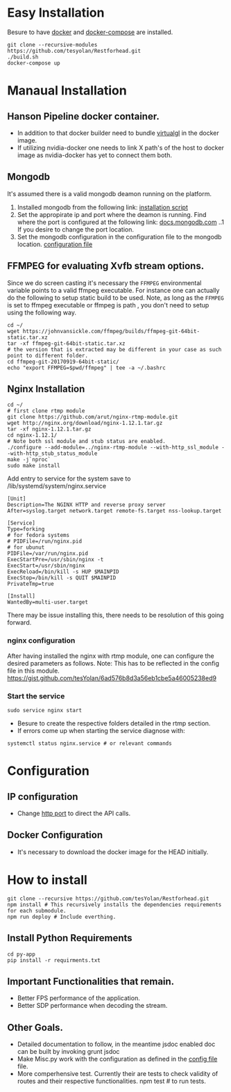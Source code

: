 # Easy Installation
Besure to have [docker](https://docs.docker.com/install/) and [docker-compose](https://docs.docker.com/compose/install/#install-compose) are installed.
```
git clone --recursive-modules https://github.com/tesyolan/Restforhead.git
./build.sh
docker-compose up
```
# Manaual Installation
## Hanson Pipeline docker container.
* In addition to that docker builder need to bundle [virtualgl](https://virtualgl.org/vgldoc/2_2_1/#hd004001) in the docker image. 
* If utilizing nvidia-docker one needs to link X path's of the host to docker image as nvidia-docker has yet to connect them both.
## Mongodb
It's assumed there is a valid mongodb deamon running on the platform. 
1. Installed mongodb from the following link: [installation script](https://docs.mongodb.com/manual/installation/)
2. Set the appropirate ip and port where the deamon is running. Find where the port is configured at the following link: [docs.mongodb.com](https://docs.mongodb.com/manual/tutorial/install-mongodb-enterprise-on-ubuntu/#verify-that-mongodb-has-started-successfully)
..1 If you desire to change the port location.
3. Set the mongodb configuration in the configuration file to the mongodb location. [configuration file](https://github.com/tesYolan/Restforhead/blob/master/config/config.js#L8)

## FFMPEG for evaluating Xvfb stream options.
Since we do screen casting it's necessary the `FFMPEG` environmental variable points to a valid ffmpeg executable. For instance one can actually do the following to setup static build to be used. Note, as long as the ``FFMPEG`` is set to ffmpeg executable or ffmpeg is path , you don't need to setup using the following way.
```
cd ~/
wget https://johnvansickle.com/ffmpeg/builds/ffmpeg-git-64bit-static.tar.xz
tar -xf ffmpeg-git-64bit-static.tar.xz 
# the version that is extracted may be different in your case as such point to different folder.
cd ffmpeg-git-20170919-64bit-static/
echo "export FFMPEG=$pwd/ffmpeg" | tee -a ~/.bashrc
```


## Nginx Installation
```
cd ~/
# first clone rtmp module
git clone https://github.com/arut/nginx-rtmp-module.git
wget http://nginx.org/download/nginx-1.12.1.tar.gz
tar -xf nginx-1.12.1.tar.gz
cd nginx-1.12.1/ 
# Note both ssl module and stub status are enabled.
./configure --add-module=../nginx-rtmp-module --with-http_ssl_module --with-http_stub_status_module
make -j`nproc`
sudo make install
```
Add entry to service for the system save to /lib/systemd/system/nginx.service
```
[Unit]
Description=The NGINX HTTP and reverse proxy server
After=syslog.target network.target remote-fs.target nss-lookup.target

[Service]
Type=forking
# for fedora systems
# PIDFile=/run/nginx.pid
# for ubunut
PIDFile=/var/run/nginx.pid
ExecStartPre=/usr/sbin/nginx -t
ExecStart=/usr/sbin/nginx
ExecReload=/bin/kill -s HUP $MAINPID
ExecStop=/bin/kill -s QUIT $MAINPID
PrivateTmp=true

[Install]
WantedBy=multi-user.target
```
There may be issue installing this, there needs to be resolution of this going forward. 

### nginx configuration
After having installed the nginx with rtmp module, one can configure the desired parameters as follows. Note: This has to be reflected in the config file in this module. 
https://gist.github.com/tesYolan/6ad576b8d3a56eb1cbe5a46005238ed9

### Start the service
```
sudo service nginx start
```

* Besure to create the respective folders detailed in the rtmp section.
* If errors come up when starting the service diagnose with:
```
systemctl status nginx.service # or relevant commands
```

# Configuration
## IP configuration
* Change [http port](https://github.com/tesYolan/Restforhead/blob/master/config/config.js#L15) to direct the API calls.
## Docker Configuration


* It's necessary to download the docker image for the HEAD initially.
# How to install
    git clone --recursive https://github.com/tesYolan/Restforhead.git
    npm install # This recursively installs the dependencies requirements for each submodule.
    npm run deploy # Include everthing.

## Install Python Requirements
    cd py-app
    pip install -r requirments.txt

## Important Functionalities that remain. 
* Better FPS performance of the application. 
* Better SDP performance when decoding the stream. 
## Other Goals.
* Detailed documentation to follow, in the meantime jsdoc enabled doc can be built by invoking
    grunt jsdoc
* Make Misc.py work with the configuration as defined in the [config file](https://github.com/tesYolan/Restforhead/blob/master/config/config.js) file.
* More comperhensive test. Currently their are tests to check validity of routes and their respective functionalities. 
    npm test # to run tests.
